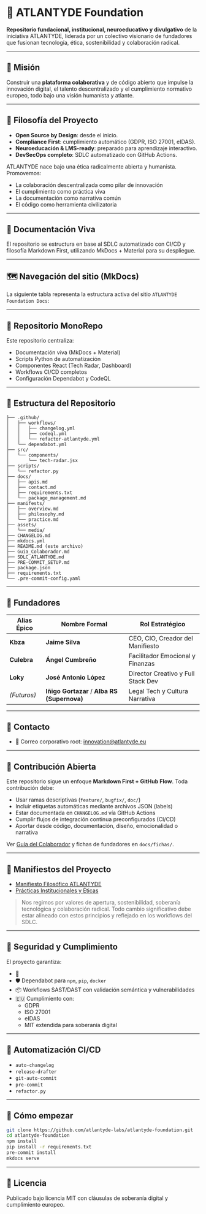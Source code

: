 # 🧠 ATLANTYDE Foundation

**Repositorio fundacional, institucional, neuroeducativo y divulgativo** de la iniciativa ATLANTYDE, liderada por un colectivo visionario de fundadores que fusionan tecnología, ética, sostenibilidad y colaboración radical.

---

## 🚀 Misión

Construir una **plataforma colaborativa** y de código abierto que impulse la innovación digital, el talento descentralizado y el cumplimiento normativo europeo, todo bajo una visión humanista y atlante.

---

## 🧬 Filosofía del Proyecto

- **Open Source by Design**: desde el inicio.
- **Compliance First**: cumplimiento automático (GDPR, ISO 27001, eIDAS).
- **Neuroeducación & LMS-ready**: preparado para aprendizaje interactivo.
- **DevSecOps completo**: SDLC automatizado con GitHub Actions.

ATLANTYDE nace bajo una ética radicalmente abierta y humanista. Promovemos:

- La colaboración descentralizada como pilar de innovación
- El cumplimiento como práctica viva
- La documentación como narrativa común
- El código como herramienta civilizatoria

---

## 📘 Documentación Viva

El repositorio se estructura en base al SDLC automatizado con CI/CD y filosofía Markdown First, utilizando MkDocs + Material para su despliegue.

---

## 🗺️ Navegación del sitio (MkDocs)

La siguiente tabla representa la estructura activa del sitio `ATLANTYDE Foundation Docs`:

---

## 🧩 Repositorio MonoRepo

Este repositorio centraliza:

- Documentación viva (MkDocs + Material)
- Scripts Python de automatización
- Componentes React (Tech Radar, Dashboard)
- Workflows CI/CD completos
- Configuración Dependabot y CodeQL

---

## 📁 Estructura del Repositorio

```
├── .github/
│   ├── workflows/
│   │   ├── changelog.yml
│   │   ├── codeql.yml
│   │   └── refactor-atlantyde.yml
│   └── dependabot.yml
├── src/
│   └── components/
│       └── tech-radar.jsx
├── scripts/
│   └── refactor.py
├── docs/
│   ├── apis.md
│   ├── contact.md
│   ├── requirements.txt
│   └── package_management.md
├── manifests/
│   ├── overview.md
│   ├── philosophy.md
│   └── practice.md
├── assets/
│   └── media/
├── CHANGELOG.md
├── mkdocs.yml
├── README.md (este archivo)
├── Guia_Colaborador.md
├── SDLC_ATLANTYDE.md
├── PRE-COMMIT_SETUP.md
├── package.json
├── requirements.txt
└── .pre-commit-config.yaml
```

---

## 🧠 Fundadores

| Alias Épico | Nombre Formal                                | Rol Estratégico                    |
| ----------- | -------------------------------------------- | ---------------------------------- |
| **Kbza**    | **Jaime Silva**                              | CEO, CIO, Creador del Manifiesto   |
| **Culebra** | **Ángel Cumbreño**                           | Facilitador Emocional y Finanzas   |
| **Loky**    | **José Antonio López**                       | Director Creativo y Full Stack Dev |
| *(Futuros)* | **Iñigo Gortazar** / **Alba RS (Supernova)** | Legal Tech y Cultura Narrativa     |

---

## 📢 Contacto

- 📧 Correo corporativo root: [innovation@atlantyde.eu](mailto\:innovation@atlantyde.eu)

---

## 🤝 Contribución Abierta

Este repositorio sigue un enfoque **Markdown First + GitHub Flow**. Toda contribución debe:

- Usar ramas descriptivas (`feature/`, `bugfix/`, `doc/`)
- Incluir etiquetas automáticas mediante archivos JSON (labels)
- Estar documentada en `CHANGELOG.md` vía GitHub Actions
- Cumplir flujos de integración continua preconfigurados (CI/CD)
- Aportar desde código, documentación, diseño, emocionalidad o narrativa

Ver [Guía del Colaborador](docs/Guia_Colaborador.md) y fichas de fundadores en `docs/fichas/`.

---

## 📜 Manifiestos del Proyecto

- [Manifiesto Filosófico ATLANTYDE](manifests/philosophy.md)
- [Prácticas Institucionales y Éticas](manifests/practice.md)

> Nos regimos por valores de apertura, sostenibilidad, soberanía tecnológica y colaboración radical. Todo cambio significativo debe estar alineado con estos principios y reflejado en los workflows del SDLC.

---

## 🔐 Seguridad y Cumplimiento

El proyecto garantiza:

- 🔐&#x20;
- 🛡️ Dependabot para `npm`, `pip`, `docker`
- 📦 Workflows SAST/DAST con validación semántica y vulnerabilidades
- 🇪🇺 Cumplimiento con:
  - GDPR
  - ISO 27001
  - eIDAS
  - MIT extendida para soberanía digital

---

## 🧪 Automatización CI/CD

- `auto-changelog`
- `release-drafter`
- `git-auto-commit`
- `pre-commit`
- `refactor.py`

---

## 🧭 Cómo empezar

```bash
git clone https://github.com/atlantyde-labs/atlantyde-foundation.git
cd atlantyde-foundation
npm install
pip install -r requirements.txt
pre-commit install
mkdocs serve
```

---

## 🌊 Licencia

Publicado bajo licencia MIT con cláusulas de soberanía digital y cumplimiento europeo.

